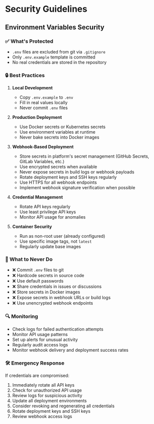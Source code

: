 # Security Guidelines

## Environment Variables Security

### ✅ What's Protected
- `.env` files are excluded from git via `.gitignore`
- Only `.env.example` template is committed
- No real credentials are stored in the repository

### 🔒 Best Practices

1. **Local Development**
   - Copy `.env.example` to `.env`
   - Fill in real values locally
   - Never commit `.env` files

2. **Production Deployment**
   - Use Docker secrets or Kubernetes secrets
   - Use environment variables at runtime
   - Never bake secrets into Docker images

3. **Webhook-Based Deployment**
   - Store secrets in platform's secret management (GitHub Secrets, GitLab Variables, etc.)
   - Use encrypted secrets when available
   - Never expose secrets in build logs or webhook payloads
   - Rotate deployment keys and SSH keys regularly
   - Use HTTPS for all webhook endpoints
   - Implement webhook signature verification when possible

4. **Credential Management**
   - Rotate API keys regularly
   - Use least privilege API keys
   - Monitor API usage for anomalies

5. **Container Security**
   - Run as non-root user (already configured)
   - Use specific image tags, not `latest`
   - Regularly update base images

### 🚨 What to Never Do
- ❌ Commit `.env` files to git
- ❌ Hardcode secrets in source code
- ❌ Use default passwords
- ❌ Share credentials in issues or discussions
- ❌ Store secrets in Docker images
- ❌ Expose secrets in webhook URLs or build logs
- ❌ Use unencrypted webhook endpoints

### 🔍 Monitoring
- Check logs for failed authentication attempts
- Monitor API usage patterns
- Set up alerts for unusual activity
- Regularly audit access logs
- Monitor webhook delivery and deployment success rates

### 🛠️ Emergency Response
If credentials are compromised:
1. Immediately rotate all API keys
2. Check for unauthorized API usage
3. Review logs for suspicious activity
4. Update all deployment environments
5. Consider revoking and regenerating all credentials
6. Rotate deployment keys and SSH keys
7. Review webhook access logs 